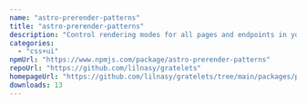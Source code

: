 ```yaml
---
name: "astro-prerender-patterns"
title: "astro-prerender-patterns"
description: "Control rendering modes for all pages and endpoints in your Astro project right from the configuration."
categories:
  - "css+ui"
npmUrl: "https://www.npmjs.com/package/astro-prerender-patterns"
repoUrl: "https://github.com/lilnasy/gratelets"
homepageUrl: "https://github.com/lilnasy/gratelets/tree/main/packages/prerender-patterns"
downloads: 13
---
```

